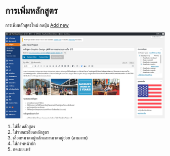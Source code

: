 # การเพิ่มหลักสูตร



การเพิ่มหลักสูตรใหม่ กดปุ่ม [Add new](https://bookandbox.net/wp-admin/post-new.php?post_type=portfolio)

![](../.gitbook/assets/screencapture-bookandbox-net-wp-admin-post-new-php-2019-03-18-14_30_33.jpg)

1. ใส่ชื่อหลักสูตร
2. ใส่รายละเอียดหลักสูตร
3. เลือกหมวดหมู่หลักและหมวดหมู่ย่อย \(ตามภาพ\)
4. ใส่ภาพหน้าปก
5. กดเผยแพร่

